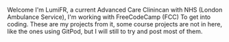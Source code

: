 Welcome I'm LumiFR, a current Advanced Care Clinincan with NHS (London Ambulance Service), I'm working with FreeCodeCamp (FCC) To get into coding. These are my projects from it,
some course projects are not in here, like the ones using GitPod, but I will still to try and post most of them.
